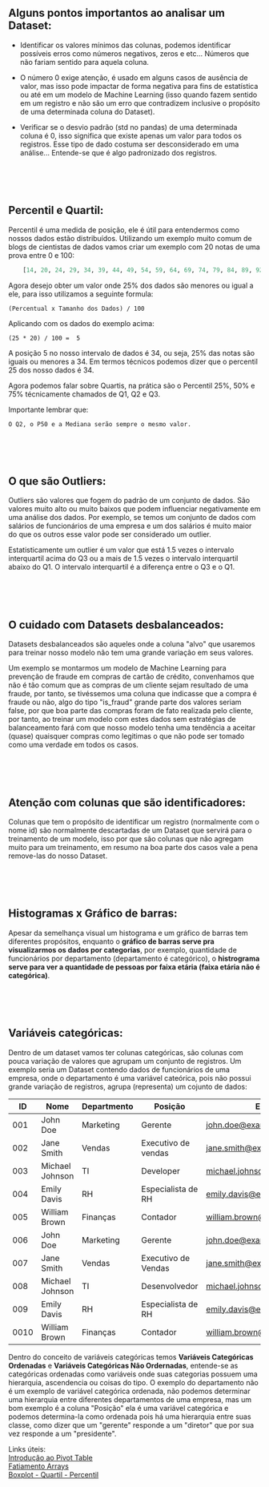 <h2>Alguns pontos importantos ao analisar um Dataset:</h2>

* Identificar os valores mínimos das colunas, podemos identificar possíveis erros como números negativos, zeros e etc... Números que não fariam sentido para aquela coluna.

* O número 0 exige atenção, é usado em alguns casos de ausência de valor, mas isso pode impactar de forma negativa para fins de estatística ou até em um modelo de Machine Learning (isso quando fazem sentido em um registro e não são um erro que contradizem inclusive o propósito de uma determinada coluna do Dataset).

* Verificar se o desvio padrão (std no pandas) de uma determinada coluna é 0, isso significa que existe apenas um valor para todos os registros. Esse tipo de dado costuma ser desconsiderado em uma análise... Entende-se que é algo padronizado dos registros.


<br/>
<br/>
<br/>


<h2>Percentil e Quartil:</h2>

Percentil é uma medida de posição, ele é útil para entendermos como nossos dados estão distribuídos. Utilizando um exemplo muito comum de blogs de cientistas de dados vamos criar um exemplo com 20 notas de uma prova entre 0 e 100:

~~~python
    [14, 20, 24, 29, 34, 39, 44, 49, 54, 59, 64, 69, 74, 79, 84, 89, 92, 94, 96, 100]
~~~

Agora desejo obter um valor onde 25% dos dados são menores ou igual a ele, para isso utilizamos a seguinte formula:

    (Percentual x Tamanho dos Dados) / 100

Aplicando com os dados do exemplo acima: 

    (25 * 20) / 100 =  5

A posição 5 no nosso intervalo de dados é 34, ou seja, 25% das notas são iguais ou menores a 34.
Em termos técnicos podemos dizer que o percentil 25 dos nosso dados é 34.


Agora podemos falar sobre Quartis, na prática são o Percentil 25%, 50% e 75% técnicamente chamados de Q1, Q2 e Q3. 

Importante lembrar que:

    O Q2, o P50 e a Mediana serão sempre o mesmo valor.


<br/>
<br/>
<br/>


<h2>O que são Outliers:</h2>

Outliers são valores que fogem do padrão de um conjunto de dados. São valores muito alto ou muito baixos que podem influenciar negativamente em uma análise dos dados. Por exemplo, se temos um conjunto de dados com salários de funcionários de uma empresa e um dos salários é muito maior do que os outros esse valor pode ser considerado um outlier.

Estatisticamente um outlier é um valor que está 1.5 vezes o intervalo interquartil acima do Q3 ou a mais de 1.5 vezes o intervalo interquartil abaixo do Q1. O intervalo interquartil é a diferença entre o  Q3 e o Q1.

<br/>
<br/>
<br/>

<h2>O cuidado com Datasets desbalanceados:</h2>

Datasets desbalanceados são aqueles onde a coluna "alvo" que usaremos para treinar nosso modelo não tem uma grande variação em seus valores.

Um exemplo se montarmos um modelo de Machine Learning para prevenção de fraude em compras de cartão de crédito, convenhamos que não é tão comum que as compras de um cliente sejam resultado de uma fraude, por tanto, se tivéssemos uma coluna que indicasse que a compra é fraude ou não, algo do tipo "is_fraud" grande parte dos valores seriam false, por que boa parte das compras foram de fato realizada pelo cliente, por tanto, ao treinar um modelo com estes dados sem estratégias de balanceamento fará com que nosso modelo tenha uma tendência a aceitar (quase) quaisquer compras como legitimas o que não pode ser tomado como uma verdade em todos os casos. 

<br/>
<br/>
<br/>

<h2>Atenção com colunas que são identificadores:</h2>


Colunas que tem o propósito de identificar um registro (normalmente com o nome id) são normalmente descartadas de um Dataset que servirá para o treinamento de um modelo, isso por que são colunas que não agregam muito para um treinamento, em resumo na boa parte dos casos vale a pena remove-las do nosso Dataset.

<br/>
<br/>
<br/>

<h2>Histogramas x Gráfico de barras:</h2>


Apesar da semelhança visual um histograma e um gráfico de barras tem diferentes propósitos, enquanto o **gráfico de barras serve pra visualizarmos os dados por categorias**, por exemplo, quantidade de funcionários por departamento (departamento  é categórico), o **histrograma serve para ver a quantidade de pessoas por faixa etária (faixa etária não é categórica)**.

<br/>
<br/>
<br/>

<h2>Variáveis categóricas:</h2>


Dentro de um dataset vamos ter colunas categóricas, são colunas com pouca variação de valores que agrupam um conjunto de registros. Um exemplo seria um Dataset contendo dados de funcionários de uma empresa, onde o departamento é uma variável cateórica, pois não possui grande variação de registros, agrupa (representa) um cojunto de dados:


| ID          | Nome             | Departmento | Posição            | Email                       |
|-------------|------------------|-------------|--------------------|-----------------------------|
| 001         | John Doe         | Marketing   | Gerente            | john.doe@example.com        |
| 002         | Jane Smith       | Vendas      | Executivo de vendas| jane.smith@example.com      |
| 003         | Michael Johnson  | TI          | Developer          | michael.johnson@example.com |
| 004         | Emily Davis      | RH          | Especialista de RH | emily.davis@example.com     |
| 005         | William Brown    | Finanças    | Contador           | william.brown@example.com   |
| 006         | John Doe         | Marketing   | Gerente            | john.doe@example.com        |
| 007         | Jane Smith       | Vendas      | Executivo de Vendas| jane.smith@example.com      |
| 008         | Michael Johnson  | TI          | Desenvolvedor      | michael.johnson@example.com |
| 009         | Emily Davis      | RH          | Especialista de RH | emily.davis@example.com     |
| 0010        | William Brown    | Finanças    | Contador           | william.brown@example.com   |

Dentro do conceito de variáveis categóricas temos **Variáveis Categóricas Ordenadas** e **Variáveis Categóricas Não Ordernadas**, entende-se as categóricas ordenadas como variáveis onde suas categorias possuem uma hierarquia, ascendencia ou coisas do tipo. O exemplo do departamento não é um exemplo de variável categórica ordenada, não podemos determinar uma hierarquia entre diferentes departamentos de uma empresa, mas um bom exemplo é a coluna "Posição" ela é uma variável categórica e podemos determina-la como ordenada pois há uma hierarquia entre suas classe, como dizer que um "gerente" responde a um "diretor" que por sua vez responde a um "presidente".  

Links úteis: </br>
    [Introdução ao Pivot Table](https://www.youtube.com/watch?v=Ns5qXfPrBm8) </br>
    [Fatiamento Arrays](https://www.youtube.com/watch?v=bJlANNWXsCM)  </br>
    [Boxplot - Quartil - Percentil](https://www.youtube.com/watch?v=bJlANNWXsCM)